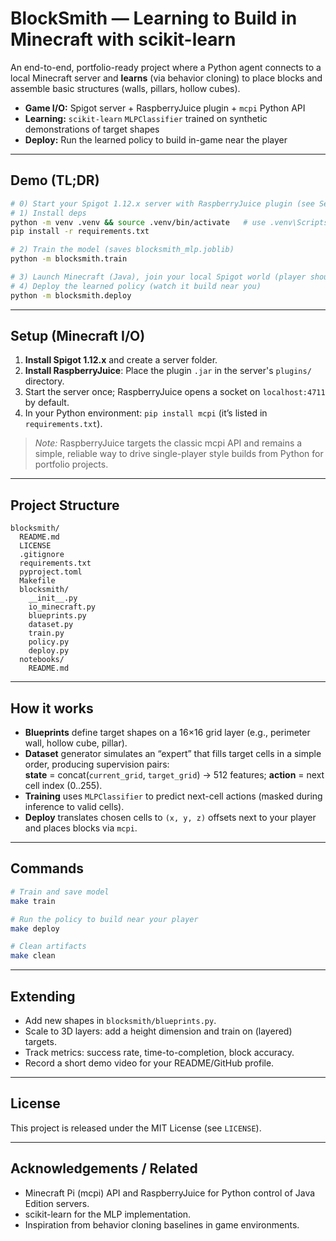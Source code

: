 # BlockSmith — Learning to Build in Minecraft with scikit-learn

An end-to-end, portfolio-ready project where a Python agent connects to a local Minecraft server and **learns** (via behavior cloning) to place blocks and assemble basic structures (walls, pillars, hollow cubes).

- **Game I/O:** Spigot server + RaspberryJuice plugin + `mcpi` Python API
- **Learning:** `scikit-learn` `MLPClassifier` trained on synthetic demonstrations of target shapes
- **Deploy:** Run the learned policy to build in-game near the player

---

## Demo (TL;DR)

```bash
# 0) Start your Spigot 1.12.x server with RaspberryJuice plugin (see Setup)
# 1) Install deps
python -m venv .venv && source .venv/bin/activate   # use .venv\Scripts\activate on Windows
pip install -r requirements.txt

# 2) Train the model (saves blocksmith_mlp.joblib)
python -m blocksmith.train

# 3) Launch Minecraft (Java), join your local Spigot world (player should be in-world)
# 4) Deploy the learned policy (watch it build near you)
python -m blocksmith.deploy
```

---

## Setup (Minecraft I/O)

1. **Install Spigot 1.12.x** and create a server folder.
2. **Install RaspberryJuice**: Place the plugin `.jar` in the server's `plugins/` directory.
3. Start the server once; RaspberryJuice opens a socket on `localhost:4711` by default.
4. In your Python environment: `pip install mcpi` (it’s listed in `requirements.txt`).

> *Note:* RaspberryJuice targets the classic mcpi API and remains a simple, reliable way to drive single-player style builds from Python for portfolio projects.

---

## Project Structure

```
blocksmith/
  README.md
  LICENSE
  .gitignore
  requirements.txt
  pyproject.toml
  Makefile
  blocksmith/
    __init__.py
    io_minecraft.py
    blueprints.py
    dataset.py
    train.py
    policy.py
    deploy.py
  notebooks/
    README.md
```

---

## How it works

- **Blueprints** define target shapes on a 16×16 grid layer (e.g., perimeter wall, hollow cube, pillar).
- **Dataset** generator simulates an “expert” that fills target cells in a simple order, producing supervision pairs:  
  **state** = concat(`current_grid`, `target_grid`) → 512 features; **action** = next cell index (0..255).
- **Training** uses `MLPClassifier` to predict next-cell actions (masked during inference to valid cells).
- **Deploy** translates chosen cells to `(x, y, z)` offsets next to your player and places blocks via `mcpi`.

---

## Commands

```bash
# Train and save model
make train

# Run the policy to build near your player
make deploy

# Clean artifacts
make clean
```

---

## Extending

- Add new shapes in `blocksmith/blueprints.py`.
- Scale to 3D layers: add a height dimension and train on (layered) targets.
- Track metrics: success rate, time-to-completion, block accuracy.
- Record a short demo video for your README/GitHub profile.

---

## License

This project is released under the MIT License (see `LICENSE`).

---

## Acknowledgements / Related
- Minecraft Pi (mcpi) API and RaspberryJuice for Python control of Java Edition servers.
- scikit-learn for the MLP implementation.
- Inspiration from behavior cloning baselines in game environments.
